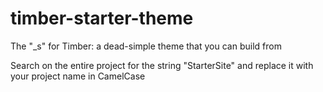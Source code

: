 # timber-starter-theme
The "_s" for Timber: a dead-simple theme that you can build from


Search on the entire project for the string "StarterSite" and replace it with your project name in CamelCase
